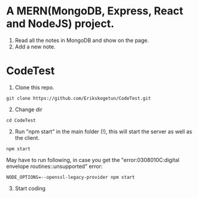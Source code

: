 # A MERN(MongoDB, Express, React and NodeJS) project. 

1. Read all the notes in MongoDB and show on the page.
2. Add a new note.

# CodeTest

1. Clone this repo.

```
git clone https://github.com/Erikskogetun/CodeTest.git
```

2. Change dir
```
cd CodeTest
```

2. Run "npm start" in the main folder (!), this will start the server as well as the client.

```
npm start
```

May have to run following, in case you get the "error:0308010C:digital envelope routines::unsupported" error:

```
NODE_OPTIONS=--openssl-legacy-provider npm start
```

3. Start coding
